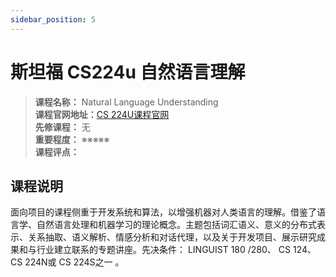 ```yaml
---
sidebar_position: 5
---
```


# 斯坦福 CS224u 自然语言理解





>**课程名称：** Natural Language Understanding           
**课程官网地址：**[CS 224U课程官网](http://web.stanford.edu/class/cs224u/)  
**先修课程：** 无  
**重要程度：** ※※※※※  
**课程评点：** 

## 课程说明
面向项目的课程侧重于开发系统和算法，以增强机器对人类语言的理解。借鉴了语言学、自然语言处理和机器学习的理论概念。主题包括词汇语义、意义的分布式表示、关系抽取、语义解析、情感分析和对话代理，以及关于开发项目、展示研究成果和与行业建立联系的专题讲座。先决条件： LINGUIST 180 /280、 CS 124、 CS 224N或 CS 224S之一 。


